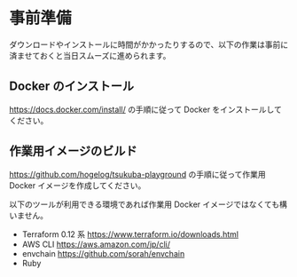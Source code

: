# 事前準備
ダウンロードやインストールに時間がかかったりするので、以下の作業は事前に済ませておくと当日スムーズに進められます。

## Docker のインストール
<https://docs.docker.com/install/> の手順に従って Docker をインストールしてください。

## 作業用イメージのビルド
<https://github.com/hogelog/tsukuba-playground> の手順に従って作業用 Docker イメージを作成してください。

以下のツールが利用できる環境であれば作業用 Docker イメージではなくても構いません。

- Terraform 0.12 系 <https://www.terraform.io/downloads.html>
- AWS CLI <https://aws.amazon.com/jp/cli/>
- envchain <https://github.com/sorah/envchain>
- Ruby
